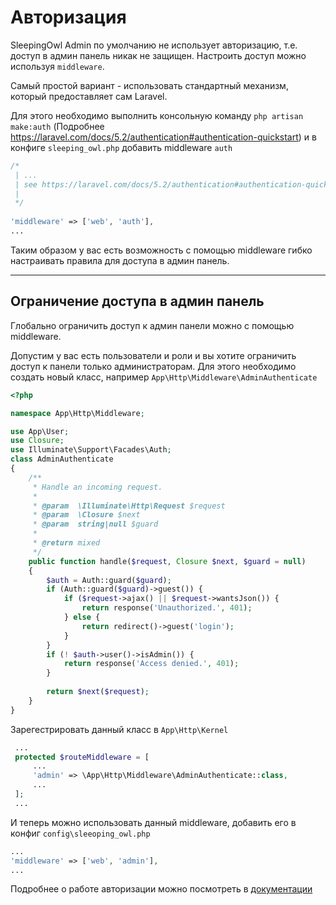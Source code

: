 # Авторизация

SleepingOwl Admin по умолчанию не использует авторизацию, т.е. доступ в админ панель никак не защищен. Настроить доступ можно используя `middleware`.

Самый простой вариант - использовать стандартный механизм, который предоставляет сам Laravel.

Для этого необходимо выполнить консольную команду `php artisan make:auth` (Подробнее https://laravel.com/docs/5.2/authentication#authentication-quickstart) и в конфиге `sleeping_owl.php` добавить middleware `auth`

```php
/*
 | ...
 | see https://laravel.com/docs/5.2/authentication#authentication-quickstart
 |
 */
    
'middleware' => ['web', 'auth'],
...
```

Таким образом у вас есть возможность с помощью middleware гибко настраивать правила для доступа в админ панель.

---

## Ограничение доступа в админ панель

Глобально ограничить доступ к админ панели можно с помощью middleware.

Допустим у вас есть пользователи и роли и вы хотите ограничить доступ к панели только администраторам. Для этого необходимо создать новый класс, например `App\Http\Middleware\AdminAuthenticate`

```php
<?php

namespace App\Http\Middleware;

use App\User;
use Closure;
use Illuminate\Support\Facades\Auth;
class AdminAuthenticate
{
    /**
     * Handle an incoming request.
     *
     * @param  \Illuminate\Http\Request $request
     * @param  \Closure $next
     * @param  string|null $guard
     *
     * @return mixed
     */
    public function handle($request, Closure $next, $guard = null)
    {
        $auth = Auth::guard($guard);
        if (Auth::guard($guard)->guest()) {
            if ($request->ajax() || $request->wantsJson()) {
                return response('Unauthorized.', 401);
            } else {
                return redirect()->guest('login');
            }
        }
        if (! $auth->user()->isAdmin()) {
            return response('Access denied.', 401);
        }
        
        return $next($request);
    }
}
```

Зарегестрировать данный класс в `App\Http\Kernel`

```php
 ...
 protected $routeMiddleware = [
     ...
     'admin' => \App\Http\Middleware\AdminAuthenticate::class,
     ...
 ];
 ...
```

И теперь можно использовать данный middleware, добавить его в конфиг `config\sleeoping_owl.php`

```php
...
'middleware' => ['web', 'admin'],
...
```

Подробнее о работе авторизации можно посмотреть в [документации](https://laravel.com/docs/5.2/authentication)
